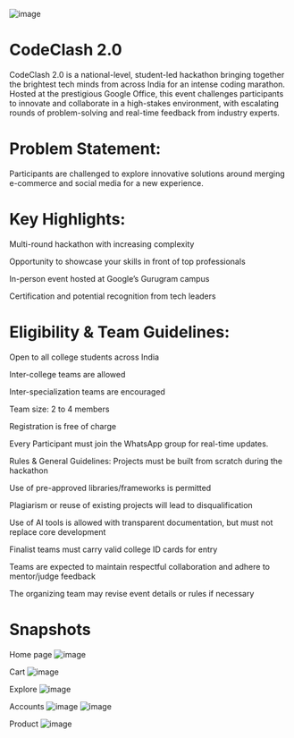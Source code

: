 ![image](https://github.com/user-attachments/assets/c46122b0-4b51-4d06-ae7b-ddd0439c2628)

# CodeClash 2.0
CodeClash 2.0 is a national-level, student-led hackathon bringing together the brightest tech minds from across India for an intense coding marathon. Hosted at the prestigious Google Office, this event challenges participants to innovate and collaborate in a high-stakes environment, with escalating rounds of problem-solving and real-time feedback from industry experts.

# Problem Statement:
Participants are challenged to explore innovative solutions around merging e-commerce and social media for a new experience.

# Key Highlights:
Multi-round hackathon with increasing complexity

Opportunity to showcase your skills in front of top professionals

In-person event hosted at Google’s Gurugram campus

Certification and potential recognition from tech leaders

# Eligibility & Team Guidelines:
Open to all college students across India

Inter-college teams are allowed

Inter-specialization teams are encouraged

Team size: 2 to 4 members

Registration is free of charge

Every Participant must join the WhatsApp group for real-time updates.

Rules & General Guidelines:
Projects must be built from scratch during the hackathon

Use of pre-approved libraries/frameworks is permitted

Plagiarism or reuse of existing projects will lead to disqualification

Use of AI tools is allowed with transparent documentation, but must not replace core development

Finalist teams must carry valid college ID cards for entry

Teams are expected to maintain respectful collaboration and adhere to mentor/judge feedback

The organizing team may revise event details or rules if necessary

# Snapshots
Home page
![image](https://github.com/user-attachments/assets/5b4eaabd-ff89-40da-8d4f-203ad66a44ab)

Cart
![image](https://github.com/user-attachments/assets/e128b77a-aef4-484b-8fa1-c04aed847365)

Explore
![image](https://github.com/user-attachments/assets/1c52b0da-83f7-40a8-8353-e6e001060303)

Accounts
![image](https://github.com/user-attachments/assets/6820c09d-ac14-4336-9c5a-7ad1b7152948)
![image](https://github.com/user-attachments/assets/94970e0d-a151-46cb-81ca-9cfe12f3a71a)

Product
![image](https://github.com/user-attachments/assets/b22f5bfd-d68b-47c6-a681-cf7788dd3c45)


